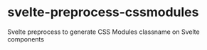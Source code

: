 # svelte-preprocess-cssmodules
Svelte preprocess to generate CSS Modules classname on Svelte components
